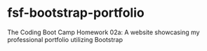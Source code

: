 # fsf-bootstrap-portfolio
The Coding Boot Camp Homework 02a: A website showcasing my professional portfolio utilizing Bootstrap
